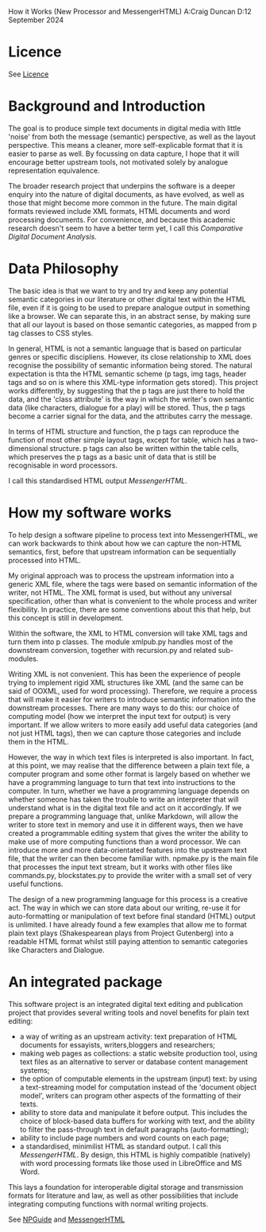 How it Works (New Processor and MessengerHTML)
A:Craig Duncan
D:12 September 2024

# Licence

See [Licence](LICENCE.md)

# Background and Introduction

The goal is to produce simple text documents in digital media with little 'noise' from both the message (semantic) perspective, as well as the layout perspective.  This means a cleaner, more self-explicable format that it is easier to parse as well.   By focussing on data capture, I hope that it will encourage better upstream tools, not motivated solely by analogue representation equivalence.

The broader research project that underpins the software is a deeper enquiry into the nature of digital documents, as have evolved, as well as those that might become more common in the future.  The main digital formats reviewed include XML formats, HTML documents and word processing documents.  For convenience, and because this academic research doesn't seem to have a better term yet, I call this *Comparative Digital Document Analysis*.  

# Data Philosophy

The basic idea is that we want to try and try and keep any potential semantic categories in our literature or other digital text within the HTML file, even if it is going to be used to prepare analogue output in something like a browser.  We can separate this, in an abstract sense, by making sure that all our layout is based on those semantic categories, as mapped from p tag classes to CSS styles.  

In general, HTML is not a semantic language that is based on particular genres or specific discipliens.  However, its close relationship to XML does recognise the possibility of semantic information being stored.   The natural expectation is thta the HTML semantic scheme (p tags, img tags, header tags and so on is where this XML-type information gets stored).  This project works differently, by suggesting that the p tags are just there to hold the data, and the 'class attribute' is the way in which the writer's own semantic data (like characters, dialogue for a play) will be stored.   Thus, the p tags become a carrier signal for the data, and the attributes carry the message.

In terms of HTML structure and function, the p tags can reproduce the function of most other simple layout tags, except for table, which has a two-dimensional structure.  p tags can also be written within the table cells, which preserves the p tags as a basic unit of data that is still be recognisable in word processors.  

I call this standardised HTML output *MessengerHTML*.

# How my software works

To help design a software pipeline to process text into MessengerHTML, we can work backwards to think about how we can capture the non-HTML semantics, first, before that upstream information can be sequentially processed into HTML.

My original approach was to process the upstream information into a generic XML file, where the tags were based on semantic information of the writer, not HTML.  The XML format is used, but without any universal specification, other than what is convenient to the whole process and writer flexibility.  In practice, there are some conventions about this that help, but this concept is still in development.  

Within the software, the XML to HTML conversion will take XML tags and turn them into p classes.  The module xmlpub.py handles most of the downstream conversion, together with recursion.py and related sub-modules.

Writing XML is not convenient.  This has been the experience of people trying to implement rigid XML structures like XML (and the same can be said of OOXML, used for word processing).   Therefore, we require a process that will make it easier for writers to introduce semantic information into the downstream processes.  There are many ways to do this: our choice of computing model (how we interpret the input text for output) is very important.  If we allow writers to more easily add useful data categories (and not just HTML tags), then we can capture those categories and include them in the HTML.

However, the way in which text files is interpreted is also important.  In fact, at this point, we may realise that the difference between a plain text file, a computer program and some other format is largely based on whether we have a programming language to turn that text into instructions to the computer.  In turn, whether we have a programming language depends on whether someone has taken the trouble to write an interpreter that will understand what is in the digital text file and act on it accordingly.  If we prepare a programming language that, unlike Markdown, will allow the writer to store text in memory and use it in different ways, then we have created a programmable editing system that gives the writer the ability to make use of more computing functions than a word processor.  We can introduce more and more data-orientated features into the upstream text file, that the writer can then become familiar with.  npmake.py is the main file that processes the input text stream, but it works with other files like commands.py, blockstates.py to provide the writer with a small set of very useful functions.

The design of a new programming language for this process is a creative act.  The way in which we can store data about our writing, re-use it for auto-formatting or manipulation of text before final standard (HTML) output is unlimited.  I have already found a few examples that allow me to format plain text plays (Shakespearean plays from Project Gutenberg) into a readable HTML format whilst still paying attention to semantic categories like Characters and Dialogue.

# An integrated package

This software project is an integrated digital text editing and publication project that provides several writing tools and novel benefits for plain text editing:

- a way of writing as an upstream activity: text preparation of HTML documents for essayists, writers,bloggers and researchers;
- making web pages as collections: a static website production tool, using text files as an alternative to server or database content management systems;
- the option of computable elements in the upstream (input) text: by using a text-streaming model for computation instead of the 'document object model', writers can program other aspects of the formatting of their texts.
- ability to store data and manipulate it before output. This includes the choice of block-based data buffers for working with text, and the ability to filter the pass-through text in default paragraphs (auto-formatting);
- ability to include page numbers and word counts on each page;
- a standardised, minimilist HTML as standard output.  I call this *MessengerHTML*.  By design, this HTML is highly compatible (natively) with word processing formats like those used in LibreOffice and MS Word.

This lays a foundation for interoperable digital storage and transmission formats for literature and law, as well as other possibilities that include integrating computing functions with normal writing projects.

See [NPGuide](NPGuide.md) and [MessengerHTML](MessengerHTML.md)